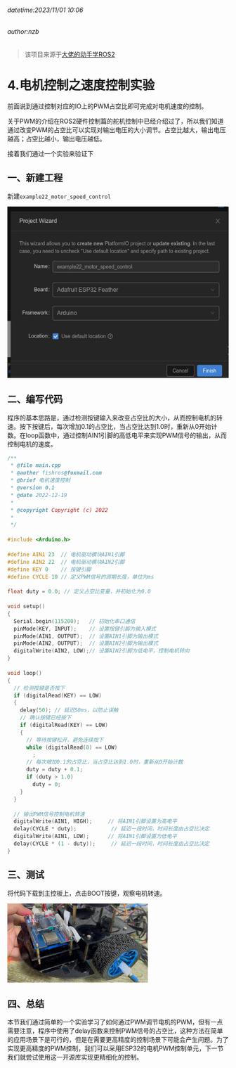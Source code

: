 ###### datetime:2023/11/01 10:06

###### author:nzb

> 该项目来源于[大佬的动手学ROS2](https://fishros.com/d2lros2)

# 4.电机控制之速度控制实验

前面说到通过控制对应的IO上的PWM占空比即可完成对电机速度的控制。

关于PWM的介绍在ROS2硬件控制篇的舵机控制中已经介绍过了，所以我们知道通过改变PWM的占空比可以实现对输出电压的大小调节。占空比越大，输出电压越高；占空比越小，输出电压越低。

接着我们通过一个实验来验证下

## 一、新建工程

新建`example22_motor_speed_control`

![image-20230228020753916](imgs/image-20230228020753916.png)

## 二、编写代码

程序的基本思路是，通过检测按键输入来改变占空比的大小，从而控制电机的转速。按下按键后，每次增加0.1的占空比，当占空比达到1.0时，重新从0开始计数。在loop函数中，通过控制AIN1引脚的高低电平来实现PWM信号的输出，从而控制电机的速度。

```c++
/**
 * @file main.cpp
 * @author fishros@foxmail.com
 * @brief 电机速度控制
 * @version 0.1
 * @date 2022-12-19
 * 
 * @copyright Copyright (c) 2022
 * 
 */

#include <Arduino.h>

#define AIN1 23  // 电机驱动模块AIN1引脚
#define AIN2 22  // 电机驱动模块AIN2引脚
#define KEY 0    // 按键引脚
#define CYCLE 10 // 定义PWM信号的周期长度，单位为ms

float duty = 0.0; // 定义占空比变量，并初始化为0.0

void setup()
{
  Serial.begin(115200);   // 初始化串口通信
  pinMode(KEY, INPUT);    // 设置按键引脚为输入模式
  pinMode(AIN1, OUTPUT);  // 设置AIN1引脚为输出模式
  pinMode(AIN2, OUTPUT);  // 设置AIN2引脚为输出模式
  digitalWrite(AIN2, LOW);// 设置AIN2引脚为低电平，控制电机转向
}

void loop()
{
  // 检测按键是否按下
  if (digitalRead(KEY) == LOW) 
  {
    delay(50); // 延迟50ms，以防止误触
    // 确认按键已经按下
    if (digitalRead(KEY) == LOW)
    {
      // 等待按键松开，避免连续按下
      while (digitalRead(0) == LOW) 
        ;
      // 每次增加0.1的占空比，当占空比达到1.0时，重新从0开始计数
      duty = duty + 0.1;
      if (duty > 1.0)
        duty = 0;
    }
  }

  // 输出PWM信号控制电机转速
  digitalWrite(AIN1, HIGH);     // 将AIN1引脚设置为高电平
  delay(CYCLE * duty);           // 延迟一段时间，时间长度由占空比决定
  digitalWrite(AIN1, LOW);      // 将AIN1引脚设置为低电平
  delay(CYCLE * (1 - duty));     // 延迟一段时间，时间长度由占空比决定
}

```

## 三、测试

将代码下载到主控板上，点击BOOT按键，观察电机转速。

![motor_speed_cotrol](imgs/motor_speed_cotrol.gif)

## 四、总结

本节我们通过简单的一个实验学习了如何通过PWM调节电机的PWM，但有一点需要注意，程序中使用了delay函数来控制PWM信号的占空比，这种方法在简单的应用场景下是可行的，但是在需要更高精度的控制场景下可能会产生问题。为了实现更高精度的PWM控制，我们可以采用ESP32的电机PWM控制单元，下一节我们就尝试使用这一开源库实现更精细化的控制。
